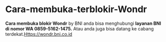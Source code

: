 # Cara-membuka-terblokir-Wondr
**Cara membuka blokir Wondr** by BNI anda bisa menghubungi **layanan BNI di nomor WA 0859-5162-1475.** Atau anda juga bisa datang ke cabang terdekat.[Https://wondr.bni.co.id](url)
